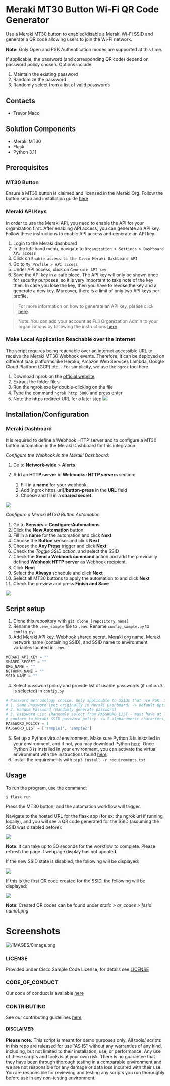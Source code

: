 # Meraki MT30 Button Wi-Fi QR Code Generator

Use a Meraki MT30 button to enabled/disable a Meraki Wi-Fi SSID and generate a QR code allowing users to join the Wi-Fi network.

**Note:**
Only Open and PSK Authentication modes are supported at this time.

If applicable, the password (and corresponding QR code) depend on password policy chosen. Options include:
1. Maintain the existing password
2. Randomize the password
3. Randomly select from a list of valid passwords


## Contacts
* Trevor Maco

## Solution Components
* Meraki MT30
* Flask
* Python 3.11

## Prerequisites

### MT30 Button
Ensure a MT30 button is claimed and licensed in the Meraki Org. Follow the button setup and installation guide [here](https://documentation.meraki.com/MT/MT_Installation_Guides/MT30_Installation_Guide_-_Smart_Automation_Button)

### Meraki API Keys
In order to use the Meraki API, you need to enable the API for your organization first. After enabling API access, you can generate an API key. Follow these instructions to enable API access and generate an API key:
1. Login to the Meraki dashboard
2. In the left-hand menu, navigate to `Organization > Settings > Dashboard API access`
3. Click on `Enable access to the Cisco Meraki Dashboard API`
4. Go to `My Profile > API access`
5. Under API access, click on `Generate API key`
6. Save the API key in a safe place. The API key will only be shown once for security purposes, so it is very important to take note of the key then. In case you lose the key, then you have to revoke the key and a generate a new key. Moreover, there is a limit of only two API keys per profile.

> For more information on how to generate an API key, please click [here](https://developer.cisco.com/meraki/api-v1/#!authorization/authorization). 

> Note: You can add your account as Full Organization Admin to your organizations by following the instructions [here](https://documentation.meraki.com/General_Administration/Managing_Dashboard_Access/Managing_Dashboard_Administrators_and_Permissions).

### Make Local Application Reachable over the Internet
The script requires being reachable over an internet accessible URL to receive the Meraki MT30 Webhook events. Therefore, it can be deployed on different IaaS platforms like Heroku, Amazon Web Services Lambda, Google Cloud Platform (GCP) etc. . For simplicity, we use the `ngrok` tool here.

1. Download ngrok on the [official website](https://ngrok.com/download).
2. Extract the folder files
3. Run the ngrok.exe by double-clicking on the file
4. Type the command `ngrok http 5000` and press enter
5. Note the https redirect URL for a later step
![](IMAGES/ngrok.png)

## Installation/Configuration

### Meraki Dashboard

It is required to define a Webhook HTTP server and to configure a MT30 button automation in the Meraki Dashboard for this integration.

*Configure the Webhook in the Meraki Dashboard:*

1. Go to **Network-wide** > **Alerts**

2. Add an **HTTP server** in **Webhooks: HTTP servers** section:
   1. Fill in a **name** for your webhook 
   2. Add [ngrok https url]/**button-press** in the **URL** field 
   3. Choose and fill in a **shared secret**
   
![](IMAGES/webhook_config.png)

*Configure a Meraki MT30 Button Automation*

1. Go to **Sensors** > **Configure:Automations**
2. Click the  **New Automation** button
3. Fill in a **name** for the automation and click **Next**
4. Choose the **Button** sensor and click **Next**
5. Choose the **Any Press** trigger and click **Next**
6. Check the **Toggle SSID* action*, and select the SSID
7. Check the **Send a Webhook command** action and add the previously defined **Webhook HTTP server** as Webhook recipient.
8. Click **Next**
8. Select the **Always** schedule and click **Next**
9. Select all MT30 buttons to apply the automation to and click **Next**
10. Check the preview and press **Finish and Save**

![](IMAGES/completed_automation.png)

## Script setup

1. Clone this repository with `git clone [repository name]`
2. Rename the `.env_sample` file to `.env`. Rename `config_sample.py` to `config.py`.
3. Add Meraki API key, Webhook shared secret, Meraki org name, Meraki network name (containing SSID), and SSID name to environment variables located in `.env`.
```python
MERAKI_API_KEY = ""
SHARED_SECRET = ""
ORG_NAME = ""
NETWORK_NAME = ""
SSID_NAME = ""
```
4. Select password policy and provide list of usable passwords (if option `3` is selected) in `config.py`
```python
# Password methodology choice. Only applicable to SSIDs that use PSK. See Available options:
# 1. Same Password (set originally in Meraki Dashboard) -> Default Option
# 2. Random Password (Randomly generate password)
# 3. Password List (Randomly select from PASSWORD_LIST - must have at least 1 password in list, passwords must
# conform to Meraki SSID password policy: >= 8 alphanumeric characters, etc.)
PASSWORD_POLICY = 1
PASSWORD_LIST = ['sample1', 'sample2']
```
5. Set up a Python virtual environment. Make sure Python 3 is installed in your environment, and if not, you may download Python [here](https://www.python.org/downloads/). Once Python 3 is installed in your environment, you can activate the virtual environment with the instructions found [here](https://docs.python.org/3/tutorial/venv.html).
6. Install the requirements with `pip3 install -r requirements.txt`

## Usage
To run the program, use the command:
```
$ flask run
```
Press the MT30 button, and the automation workflow will trigger.

Navigate to the hosted URL for the flask app (for ex: the ngrok url if running locally), and you will see a QR code generated for the SSID (assuming the SSID was disabled before):

![](IMAGES/qr_code.png)

**Note**: it can take up to 30 seconds for the workflow to complete. Please refresh the page if webpage display has not updated.

If the new SSID state is disabled, the following will be displayed:

![](IMAGES/ssid_disabled.jpg)

If this is the first QR code created for the SSID, the following will be displayed:

![](IMAGES/no_qr_code.png)

**Note**: Created QR codes can be found under _static > qr_codes > [ssid name].png_


# Screenshots

![/IMAGES/0image.png](/IMAGES/0image.png)

### LICENSE

Provided under Cisco Sample Code License, for details see [LICENSE](LICENSE.md)

### CODE_OF_CONDUCT

Our code of conduct is available [here](CODE_OF_CONDUCT.md)

### CONTRIBUTING

See our contributing guidelines [here](CONTRIBUTING.md)

#### DISCLAIMER:
<b>Please note:</b> This script is meant for demo purposes only. All tools/ scripts in this repo are released for use "AS IS" without any warranties of any kind, including, but not limited to their installation, use, or performance. Any use of these scripts and tools is at your own risk. There is no guarantee that they have been through thorough testing in a comparable environment and we are not responsible for any damage or data loss incurred with their use.
You are responsible for reviewing and testing any scripts you run thoroughly before use in any non-testing environment.